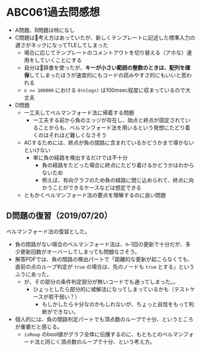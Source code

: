 # ABC061過去問感想

- A問題、B問題は特になし
- C問題は考え方はあっていたが、新しくテンプレートに記述した標準入力の遅さがネックになってTLEしてしまった
    - 場合に応じてテンプレートのコメントアウトを切り替える（アホな）運用をしていくことにする
    - 自分は辞書を使ったが、**キーが小さい範囲の整数のときは、配列を確保**してしまったほうが速度的にもコードの読みやすさ的にもいいと思われる
    - `n <= 100000` における `O(nlogn)` は100msec程度に収まっているので大丈夫
- D問題
    - 一工夫してベルマンフォード法に帰着する問題
        - 一工夫する前から負のエッジが存在し、始点と終点が固定されていることからも、ベルマンフォード法を用いるという発想にたどり着くのはそれほど難しくなさそう
    - ACするためには、終点が負の閉路に含まれているかどうかまで導かないといけない
        - 単に負の経路を検出するだけでは不十分
            - 負の経路をたどった場合に終点にたどり着けるかどうかはわからないため
            - 例えば、有向グラフのため負の経路に閉じ込められて、終点に向かうことができるケースなどは想定できる
    - ともかくベルマンフォード法の要点を理解するのに良い問題

## D問題の復習（2019/07/20）

ベルマンフォード法の復習とした。

- 負の閉路がない場合のベルマンフォード法は、n-1回の更新で十分だが、多少更新回数がオーバーしてしまっても問題なさそう。
- 解答PDFでは、負の閉路の検出パートで「距離的な更新が起こらなくても、直前の点のループ判定が `true` の場合は、先のノードも `true` とする」というふうにあった。
  - が、その部分の条件判定部分が無いコードでも通ってしまった。。
    - ひょっとしたら部分的に嘘解法になってしまっているかも（テストケースが若干弱い？）
      - もしかしたら十分なのかもしれないが、ちょっと自信をもって判断ができない。
- 個人的には、負の閉路判定パートでも頂点数のループで十分、というところが重要だと感じる。
  - `isRoop` のbool値がグラフ全体に伝播するのに、もともとのベルマンフォード法と同じく頂点数のループで十分、という考え方。

